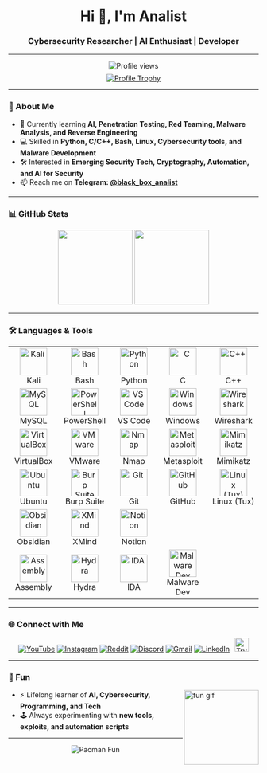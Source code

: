 <h1 align="center">Hi 👋, I'm Analist</h1>
<h3 align="center">Cybersecurity Researcher | AI Enthusiast | Developer</h3>

---

<div align="center">
  <!-- Profile views -->
  <img src="https://komarev.com/ghpvc/?username=ai4analist&color=blue&style=flat" alt="Profile views" />

  <!-- Profile Trophy -->
  <a href="https://github.com/ai4analist" style="display:block; margin-top:8px;">
    <img src="https://github-profile-trophy.vercel.app/?username=ai4analist&theme=dracula" alt="Profile Trophy" />
  </a>
</div>

---

### 🔭 About Me
- 🌱 Currently learning **AI, Penetration Testing, Red Teaming, Malware Analysis, and Reverse Engineering**  
- 💻 Skilled in **Python, C/C++, Bash, Linux, Cybersecurity tools, and Malware Development**  
- 🛠️ Interested in **Emerging Security Tech, Cryptography, Automation, and AI for Security**  
- 📫 Reach me on **Telegram: [@black_box_analist](https://t.me/black_box_analist)**

---

### 📊 GitHub Stats
<div align="center">
  <img src="https://github-readme-stats.vercel.app/api?username=ai4analist&show_icons=true&include_all_commits=true&count_private=true&theme=dracula" height="150" />
  <img src="https://github-readme-stats.vercel.app/api/top-langs/?username=ai4analist&layout=compact&langs_count=6&theme=dracula" height="150" />
</div>

---

### 🛠️ Languages & Tools

<!-- Languages & Tools — final (uses img/ paths with fallback to skillicons) -->
<p align="center">
<table align="center">
  <tbody>

  <tr>
    <td align="center" width="90">
      <img src="img/kali.png" alt="Kali" width="55" height="55"
           onerror="this.onerror=null;this.src='https://skillicons.dev/icons?i=kali'"/>
      <br>Kali
    </td>
    <td align="center" width="90">
      <img src="img/bash.png" alt="Bash" width="55" height="55"
           onerror="this.onerror=null;this.src='https://skillicons.dev/icons?i=bash'"/>
      <br>Bash
    </td>
    <td align="center" width="90">
      <img src="img/python.png" alt="Python" width="55" height="55"
           onerror="this.onerror=null;this.src='https://skillicons.dev/icons?i=python'"/>
      <br>Python
    </td>
    <td align="center" width="90">
      <img src="img/c.png" alt="C" width="55" height="55"
           onerror="this.onerror=null;this.src='https://skillicons.dev/icons?i=c'"/>
      <br>C
    </td>
    <td align="center" width="90">
      <img src="img/cpp.png" alt="C++" width="55" height="55"
           onerror="this.onerror=null;this.src='https://skillicons.dev/icons?i=cpp'"/>
      <br>C++
    </td>
  </tr>

  <tr>
    <td align="center" width="90">
      <img src="img/mysql.png" alt="MySQL" width="55" height="55"
           onerror="this.onerror=null;this.src='https://skillicons.dev/icons?i=mysql'"/>
      <br>MySQL
    </td>
    <td align="center" width="90">
      <img src="img/powershell.png" alt="PowerShell" width="55" height="55"
           onerror="this.onerror=null;this.src='https://skillicons.dev/icons?i=powershell'"/>
      <br>PowerShell
    </td>
    <td align="center" width="90">
      <img src="img/vscode.png" alt="VS Code" width="55" height="55"
           onerror="this.onerror=null;this.src='https://skillicons.dev/icons?i=vscode'"/>
      <br>VS Code
    </td>
    <td align="center" width="90">
      <img src="img/windows.png" alt="Windows" width="55" height="55"
           onerror="this.onerror=null;this.src='https://skillicons.dev/icons?i=windows'"/>
      <br>Windows
    </td>
    <td align="center" width="90">
      <img src="img/wireshark.png" alt="Wireshark" width="55" height="55"
           onerror="this.onerror=null;this.src='https://skillicons.dev/icons?i=wireshark'"/>
      <br>Wireshark
    </td>
  </tr>

  <tr>
    <td align="center" width="90">
      <img src="img/virtualbox.png" alt="VirtualBox" width="55" height="55"
           onerror="this.onerror=null;this.src='https://skillicons.dev/icons?i=virtualbox'"/>
      <br>VirtualBox
    </td>
    <td align="center" width="90">
      <img src="img/vmware.png" alt="VMware" width="55" height="55"
           onerror="this.onerror=null;this.src='https://skillicons.dev/icons?i=vmware'"/>
      <br>VMware
    </td>
    <td align="center" width="90">
      <img src="img/nmap.png" alt="Nmap" width="55" height="55"
           onerror="this.onerror=null;this.src='https://skillicons.dev/icons?i=nmap'"/>
      <br>Nmap
    </td>
    <td align="center" width="90">
      <img src="img/metasploit.png" alt="Metasploit" width="55" height="55"
           onerror="this.onerror=null;this.src='https://skillicons.dev/icons?i=metasploit'"/>
      <br>Metasploit
    </td>
    <td align="center" width="90">
      <img src="img/mimikatz.png" alt="Mimikatz" width="55" height="55"
           onerror="this.onerror=null;this.src='https://skillicons.dev/icons?i=mimikatz'"/>
      <br>Mimikatz
    </td>
  </tr>

  <tr>
    <td align="center" width="90">
      <img src="img/ubuntu.png" alt="Ubuntu" width="55" height="55"
           onerror="this.onerror=null;this.src='https://skillicons.dev/icons?i=ubuntu'"/>
      <br>Ubuntu
    </td>
    <td align="center" width="90">
      <img src="img/burp.png" alt="Burp Suite" width="55" height="55"
           onerror="this.onerror=null;this.src='https://skillicons.dev/icons?i=burpsuite'"/>
      <br>Burp Suite
    </td>
    <td align="center" width="90">
      <img src="img/git.png" alt="Git" width="55" height="55"
           onerror="this.onerror=null;this.src='https://skillicons.dev/icons?i=git'"/>
      <br>Git
    </td>
    <td align="center" width="90">
      <img src="img/github.png" alt="GitHub" width="55" height="55"
           onerror="this.onerror=null;this.src='https://skillicons.dev/icons?i=github'"/>
      <br>GitHub
    </td>
    <td align="center" width="90">
      <img src="img/linux.png" alt="Linux (Tux)" width="55" height="55"
           onerror="this.onerror=null;this.src='https://raw.githubusercontent.com/devicons/devicon/master/icons/linux/linux-original.svg'"/>
      <br>Linux (Tux)
    </td>
  </tr>

  <tr>
    <td align="center" width="90">
      <img src="img/obsidian.png" alt="Obsidian" width="55" height="55"
           onerror="this.onerror=null;this.src='https://vectorlogo.zone/logos/obsidianmd/obsidianmd-icon.svg'"/>
      <br>Obsidian
    </td>
    <td align="center" width="90">
      <img src="img/xmind.png" alt="XMind" width="55" height="55"
           onerror="this.onerror=null;this.src='https://vectorlogo.zone/logos/xmind/xmind-icon.svg'"/>
      <br>XMind
    </td>
    <td align="center" width="90">
      <img src="img/notion.png" alt="Notion" width="55" height="55"
           onerror="this.onerror=null;this.src='https://skillicons.dev/icons?i=notion'"/>
      <br>Notion
    </td>
    <td align="center" width="90"></td>
    <td align="center" width="90"></td>
  </tr>

  <tr>
    <td align="center" width="90">
      <img src="img/assembly.png" alt="Assembly" width="55" height="55"
           onerror="this.onerror=null;this.src='https://skillicons.dev/icons?i=assembly'"/>
      <br>Assembly
    </td>
    <td align="center" width="90">
      <img src="img/hydra.png" alt="Hydra" width="55" height="55"
           onerror="this.onerror=null;this.src='https://skillicons.dev/icons?i=hydra'"/>
      <br>Hydra
    </td>
    <td align="center" width="90">
      <img src="img/ida.png" alt="IDA" width="55" height="55"
           onerror="this.onerror=null;this.src='https://skillicons.dev/icons?i=ida'"/>
      <br>IDA
    </td>
    <td align="center" width="90">
      <img src="img/malware-dev.png" alt="Malware Dev" width="55" height="55"
           onerror="this.onerror=null;this.src='https://skillicons.dev/icons?i=malware'"/>
      <br>Malware Dev
    </td>
    <td align="center" width="90"></td>
  </tr>

  </tbody>
</table>
</p>


---

### 🌐 Connect with Me
<div align="center">
  <a href="https://youtube.com/" target="_blank" rel="noopener"><img src="https://img.shields.io/badge/YouTube-FF0000?style=for-the-badge&logo=youtube&logoColor=white" alt="YouTube" /></a>
  <a href="https://instagram.com/" target="_blank" rel="noopener"><img src="https://img.shields.io/badge/Instagram-E4405F?style=for-the-badge&logo=instagram&logoColor=white" alt="Instagram" /></a>
  <a href="https://reddit.com/" target="_blank" rel="noopener"><img src="https://img.shields.io/badge/Reddit-FF4500?style=for-the-badge&logo=reddit&logoColor=white" alt="Reddit" /></a>
  <a href="https://discord.com/" target="_blank" rel="noopener"><img src="https://img.shields.io/badge/Discord-7289DA?style=for-the-badge&logo=discord&logoColor=white" alt="Discord" /></a>
  <a href="mailto:yourmail@gmail.com" target="_blank" rel="noopener"><img src="https://img.shields.io/badge/Gmail-D14836?style=for-the-badge&logo=gmail&logoColor=white" alt="Gmail" /></a>
  <a href="https://www.linkedin.com/in/this-is-analist-12a47928b/" target="_blank" rel="noopener"><img src="https://img.shields.io/badge/LinkedIn-0077B5?style=for-the-badge&logo=linkedin&logoColor=white" alt="LinkedIn" /></a>
  <a href="https://tryhackme.com/p/ai4analist" target="_blank" rel="noopener"><img src="https://tryhackme-badges.s3.amazonaws.com/ai4analist.png" alt="TryHackMe" style="height:28px; margin-left:6px;" /></a>

</div>

---

### 🎯 Fun
<img align="right" height="150" src="https://media.giphy.com/media/0hv8d4HrDVI6m7w7pF/giphy.gif" alt="fun gif" />

- ⚡ Lifelong learner of **AI, Cybersecurity, Programming, and Tech**
- 🕹️ Always experimenting with **new tools, exploits, and automation scripts**

---

<p align="center">
  <img src="https://profile-readme-generator.com/assets/pacman.svg" alt="Pacman Fun"/>
</p>
